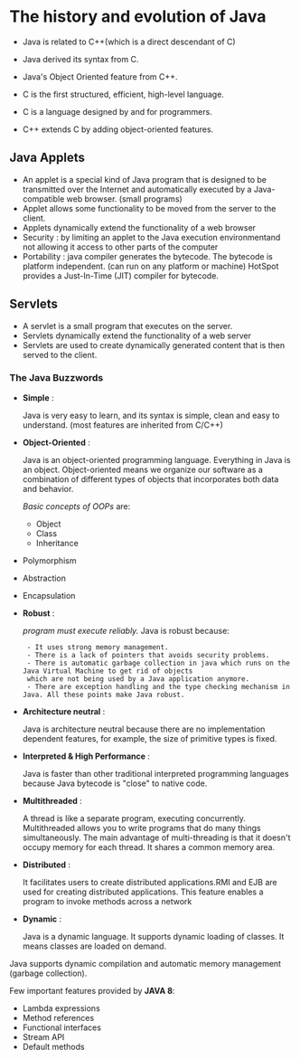 # The history and evolution of Java

- Java is related to C++(which is a direct descendant of C)
- Java derived its syntax from C.
- Java's Object Oriented feature from C++.

- C is the first structured, efficient, high-level language.
- C is a language designed by and for programmers.
- C++ extends C by adding object-oriented features.

## Java Applets
   - An applet is a special kind of Java program that is designed to be transmitted over the Internet and automatically 
   executed by a Java-compatible web browser. (small programs)
   - Applet allows some functionality to be moved from the server to the client.
   - Applets dynamically extend the functionality of a web browser
   - Security : by limiting an applet to the Java execution environmentand not allowing it access to other parts of the 
   computer
   - Portability : java compiler generates the bytecode. The bytecode is platform independent.
	(can run on any platform or machine) HotSpot provides a Just-In-Time (JIT) compiler for bytecode.
	
## Servlets
   - A servlet is a small program that executes on the server. 
   - Servlets dynamically extend the functionality of a web server
   - Servlets are used to create dynamically generated content that is then served to the client.
	
### The Java Buzzwords

- **Simple** : 

    Java is very easy to learn, and its syntax is simple, clean and easy to understand. (most features are inherited 
from C/C++)
	
- **Object-Oriented** :

    Java is an object-oriented programming language. Everything in Java is an object. Object-oriented means we organize 
    our software as a combination of different types of objects that incorporates both data and behavior.
    
	*Basic concepts of OOPs* are:
   - Object
   - Class
   - Inheritance
 - Polymorphism
 - Abstraction
 - Encapsulation

- **Robust** :

    *program must execute reliably.* Java is robust because:
    
	   - It uses strong memory management.
	   - There is a lack of pointers that avoids security problems.
	   - There is automatic garbage collection in java which runs on the Java Virtual Machine to get rid of objects 
	   which are not being used by a Java application anymore.
	   - There are exception handling and the type checking mechanism in Java. All these points make Java robust.
		
- **Architecture neutral** :

	Java is architecture neutral because there are no implementation dependent features, for example, the size of
	primitive types is fixed.
	
- **Interpreted & High Performance** :

    Java is faster than other traditional interpreted programming languages because Java bytecode is "close" to native 
    code.
	
- **Multithreaded** :

    A thread is like a separate program, executing concurrently. Multithreaded  allows you to write programs that do many
    things simultaneously. The main advantage of multi-threading is that it doesn't occupy memory for each thread. It 
    shares a common memory area.
	
- **Distributed** :

    It facilitates users to create distributed applications.RMI and EJB are used for creating distributed applications. 
    This feature enables a program to invoke methods across a network
	
- **Dynamic** :

    Java is a dynamic language. It supports dynamic loading of classes. It means classes are loaded on demand.
	
Java supports dynamic compilation and automatic memory management (garbage collection).

Few important features provided by **JAVA 8**:

   - Lambda expressions
   - Method references
   - Functional interfaces
   - Stream API
   - Default methods
